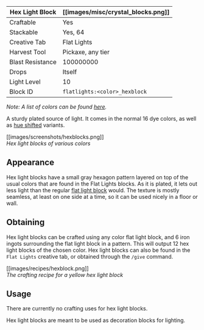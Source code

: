 | Hex Light Block  | [[images/misc/crystal_blocks.png]] |
|------------------|------------------------------------|
| Craftable        | Yes                                |
| Stackable        | Yes, 64                            |
| Creative Tab     | Flat Lights                        |
| Harvest Tool     | Pickaxe, any tier                  |
| Blast Resistance | 100000000                          |
| Drops            | Itself                             |
| Light Level      | 10                                 |
| Block ID         | `flatlights:<color>_hexblock`      |

_Note: A list of colors can be found [here](Colors)._

A sturdy plated source of light. It comes in the normal 16 dye colors, as well as [hue shifted](Hue-Shifted-Blocks) variants.

[[images/screenshots/hexblocks.png]]    
_Hex light blocks of various colors_

## Appearance
Hex light blocks have a small gray hexagon pattern layered on top of the usual colors that are found in the Flat Lights blocks. As it is plated, it lets out less light than the regular [flat light block](Flat-Light-Block) would. The texture is mostly seamless, at least on one side at a time, so it can be used nicely in a floor or wall. 

## Obtaining
Hex light blocks can be crafted using any color flat light block, and 6 iron ingots surrounding the flat light block in a pattern. This will output 12 hex light blocks of the chosen color. Hex light blocks can also be found in the `Flat Lights` creative tab, or obtained through the `/give` command.

[[images/recipes/hexblock.png]]  
*The crafting recipe for a yellow hex light block*

## Usage
There are currently no crafting uses for hex light blocks.

Hex light blocks are meant to be used as decoration blocks for lighting.